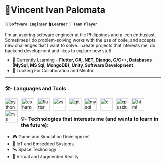 # 📡Vincent Ivan Palomata 
**`🧑‍💻Software Engineer`** **`🪴Learner`** **`🤝 Team Player`**

I'm an aspiring software engineer at the Philippines and a tech enthusiast. Sometimes I do problem-solving works with the use of code, and accepts new challenges that I want to solve. I create projects that interests me, do backend development and likes to explore new stuff.

- 🌱 Currently Learning - **Flutter, C#, .NET, Django, C/C++, Databases (MySql, MS Sql, MongoDB), Unity, Software Development**
- 🔭 Looking For Collaboration and Mentor

<hr/>

### 🛠️-  Languages and Tools
<img align="left" alt="python" width="40px" style="padding-right:10px;" src="https://cdn.jsdelivr.net/gh/devicons/devicon/icons/python/python-original.svg"/>
<img align="left" alt="csharp" width="40px" style="padding-right:8px;" src="https://cdn.jsdelivr.net/gh/devicons/devicon/icons/csharp/csharp-original.svg"/>
<img align="left" alt="flutter" width="40px" style="padding-right:8px;" src="https://cdn.jsdelivr.net/gh/devicons/devicon@latest/icons/flutter/flutter-original.svg"/>
<img align="left" alt="vs" width="40px" style="padding-right:8px;" src="https://cdn.jsdelivr.net/gh/devicons/devicon/icons/visualstudio/visualstudio-plain.svg"/>
<img align="left" alt="git" width="40px" style="padding-right:8px;" src="https://cdn.jsdelivr.net/gh/devicons/devicon/icons/git/git-plain.svg"/>
<img align="left" alt="mysql" width="40px" style="padding-right:8px;" src="https://cdn.jsdelivr.net/gh/devicons/devicon/icons/mysql/mysql-original-wordmark.svg"/>
<img align="left" alt="c" width="40px" style="padding-right:8px;" src="https://cdn.jsdelivr.net/gh/devicons/devicon/icons/c/c-original.svg"/>
<img align="left" alt="cplusplus" width="40px" style="padding-right:8px;" src="https://cdn.jsdelivr.net/gh/devicons/devicon/icons/cplusplus/cplusplus-original.svg"/>
<img align="left" alt="html" width="40px" style="padding-right:8px;" src="https://cdn.jsdelivr.net/gh/devicons/devicon/icons/html5/html5-original-wordmark.svg"/>
<img align="left" alt="css" width="40px" style="padding-right:8px;" src="https://cdn.jsdelivr.net/gh/devicons/devicon/icons/css3/css3-original-wordmark.svg"/>
<br/><br/>

### 💡- Technologies that interests me (and wants to learn in the future):
- 🎮 Game and Simulation Development
- 🦾 IoT and Embedded Systems
- 🛰️ Space Technology
- 🥽 Virtual and Augmented Reality

